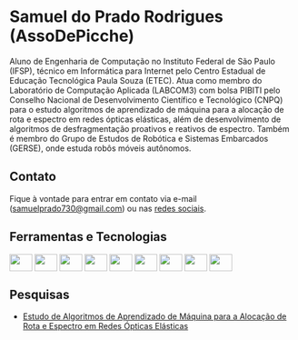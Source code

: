 # Samuel do Prado Rodrigues (AssoDePicche)

Aluno de Engenharia de Computação no Instituto Federal de São Paulo (IFSP), técnico em Informática para Internet pelo Centro Estadual de Educação Tecnológica Paula Souza (ETEC). Atua como membro do Laboratório de Computação Aplicada (LABCOM3) com bolsa PIBITI pelo Conselho Nacional de Desenvolvimento Científico e Tecnológico (CNPQ) para o estudo algoritmos de aprendizado de máquina para a alocação de rota e espectro em redes ópticas elásticas, além de desenvolvimento de algoritmos de desfragmentação proativos e reativos de espectro. Também é membro do Grupo de Estudos de Robótica e Sistemas Embarcados (GERSE), onde estuda robôs móveis autônomos.

## Contato

Fique à vontade para entrar em contato via e-mail (<samuelprado730@gmail.com>) ou nas [redes sociais](https://assodepicche.github.io/AssoDePicche/).

## Ferramentas e Tecnologias

<div style="display: inline_block">
  <img align="center" height="30" width="40" src="https://cdn.jsdelivr.net/gh/devicons/devicon@latest/icons/c/c-original.svg" />
  <img align="center" height="30" width="40" src="https://cdn.jsdelivr.net/gh/devicons/devicon@latest/icons/cplusplus/cplusplus-original.svg" />
  <img align="center" height="30" width="40" src="https://cdn.jsdelivr.net/gh/devicons/devicon@latest/icons/java/java-original.svg" />
  <img align="center" height="30" width="40" src="https://cdn.jsdelivr.net/gh/devicons/devicon@latest/icons/javascript/javascript-original.svg" />
  <img align="center" height="30" width="40" src="https://cdn.jsdelivr.net/gh/devicons/devicon@latest/icons/linux/linux-original.svg" />
  <img align="center" height="30" width="40" src="https://cdn.jsdelivr.net/gh/devicons/devicon@latest/icons/mysql/mysql-original.svg" />
  <img align="center" height="30" width="40" src="https://cdn.jsdelivr.net/gh/devicons/devicon@latest/icons/php/php-original.svg" />
  <img align="center" height="30" width="40" src="https://cdn.jsdelivr.net/gh/devicons/devicon@latest/icons/python/python-original.svg" />
  <img align="center" height="30" width="40" src="https://cdn.jsdelivr.net/gh/devicons/devicon@latest/icons/vim/vim-original.svg" />
</div>

## Pesquisas

- [Estudo de Algoritmos de Aprendizado de Máquina para a Alocação de Rota e Espectro em Redes Ópticas Elásticas](https://github.com/AssoDePicche/elastic-optical-networks)
